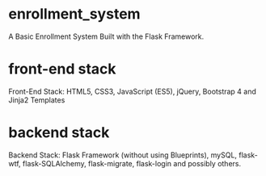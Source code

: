 # enrollment_system
A Basic Enrollment System Built with the Flask Framework.

# front-end stack
Front-End Stack:
HTML5, CSS3, JavaScript (ES5), jQuery, Bootstrap 4 and Jinja2 Templates

# backend stack
Backend Stack:
Flask Framework (without using Blueprints), mySQL, flask-wtf, flask-SQLAlchemy, flask-migrate, flask-login and possibly others.
